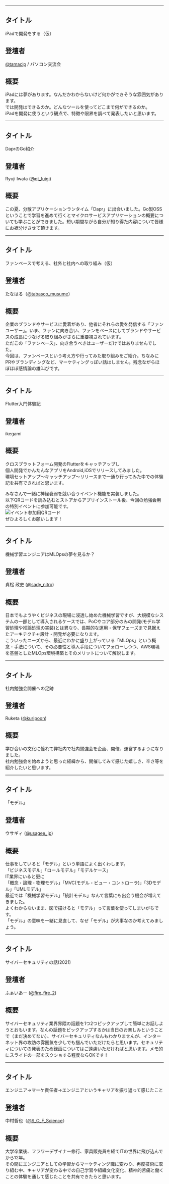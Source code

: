 ***

## タイトル

iPadで開発をする（仮）

## 登壇者

[@tamacjp](https://twitter.com/tamacjp) / パソコン交流会

## 概要

iPadには夢があります。なんだかわからないけど何かができそうな雰囲気があります。  
では開発はできるのか。どんなツールを使ってどこまで何ができるのか。  
iPadを開発に使うという観点で、特徴や限界を調べて発表したいと思います。


***

## タイトル

DaprのGo紹介

## 登壇者

Ryuji Iwata ([@qt_luigi](https://twitter.com/qt_luigi))

## 概要

この夏、分散アプリケーションランタイム「Dapr」に出会いました。Go製OSSということで学習を進めて行くとマイクロサービスアプリケーションの概要についても学ぶことができました。短い期間ながら自分が知り得た内容について皆様にお裾分けさせて頂きます。

***

## タイトル

ファンベースで考える、社外と社内への取り組み（仮）

## 登壇者

たなはる（[@tabasco_musume](https://twitter.com/tabasco_musume)）

## 概要

企業のブランドやサービスに愛着があり、他者にそれらの愛を発信する「ファンユーザー」。いま、ファンに向き合い、ファンをベースにしてブランドやサービスの成長につなげる取り組みがさらに重要視されています。  
ただこの「ファンベース」、向き合うべきはユーザーだけではありませんでした。  
今回は、ファンベースという考え方や行ってみた取り組みをご紹介。ちなみにPRやブランディングなど、マーケティングっぽい話はしません。残念ながらほぼほぼ感情論の雄叫びです。

***

## タイトル

Flutter入門体験記

## 登壇者

ikegami

## 概要

クロスプラットフォーム開発のFlutterをキャッチアップし  
個人開発でかんたんなアプリをAndroid,iOSでリリースしてみました。  
環境セットアップ〜キャッチアップ〜リリースまで一通り行ってみた中での体験記を共有できればと思います。

みなさんで一緒に神経衰弱を競い合うイベント機能を実装しました。  
以下QRコードを読み込むとストアからアプリインストール後、今回の勉強会用の特別イベントに参加可能です。  
![イベント参加用QRコード](http://drive.google.com/uc?export=view&id=1YpXRIIuplcVYQldg4Hdkczn-SGlVJzPY)  
ぜひよろしくお願いします！  

***

## タイトル

機械学習エンジニアはMLOpsの夢を見るか？

## 登壇者

貞松 政史 ([@sady_nitro](https://twitter.com/sady_nitro))

## 概要

日本でもようやくビジネスの現場に浸透し始めた機械学習ですが、大規模なシステムの一部として導入されるケースでは、PoCやコア部分のみの開発(モデル学習処理や推論処理の実装)とは異なり、長期的な運用・保守フェーズまで見据えたアーキテクチャ設計・開発が必要になります。  
こういったニーズから、最近にわかに盛り上がっている「MLOps」という概念・手法について、その必要性と導入手段についてフォローしつつ、AWS環境を基盤としたMLOps環境構築とそのメリットについて解説します。

***

## タイトル

社内勉強会開催への足跡

## 登壇者

Ruketa ([@kuripoon](https://twitter.com/kuripoon))

## 概要

学び合いの文化に憧れて弊社内で社内勉強会を企画、開催、運営するようになりました。  
社内勉強会を始めようと思った経緯から、開催してみて感じた嬉しさ、辛さ等を紹介したいと思います。

***

## タイトル

「モデル」

## 登壇者

ウサギィ ([@usagee_jp](https://twitter.com/usagee_jp))

## 概要

仕事をしていると「モデル」という単語によく出くわします。  
「ビジネスモデル」「ロールモデル」「モデルケース」  
IT業界にいると更に  
「概念・論理・物理モデル」「MVC(モデル・ビュー・コントローラ)」「3Dモデル」「UMLモデル」  
最近では「機械学習モデル」「統計モデル」なんて言葉にも出会う機会が増えてきました。  
よくわからないまま、図で描けると「モデル」って言葉を使ってしまいがちです。  
「モデル」の意味を一緒に見直して、なぜ「モデル」が大事なのか考えてみましょう。

***

## タイトル

サイバーセキュリティの話(2021)

## 登壇者

ふぁいあー ([@fire_fire_2](https://twitter.com/fire_fire_2))

## 概要

サイバーセキュリティ業界界隈の話題を1つ2つピックアップして簡単にお話しようとおもいます。なんの話題をピックアップするかは当日のお楽しみということで（まだ決めてない）、サイバーセキュリティなんもわかりませんが、インターネット界の攻防の雰囲気を少しでも掴んでいただけたらと思います。セキュリティについての発表のため録画についてはご遠慮いただければと思います。メモ的にスライドの一部をスクショする程度ならOKです！

***

## タイトル

エンジニア→マーケ責任者→エンジニアというキャリアを振り返って感じたこと

## 登壇者

中村哲也（[@S_O_F_Science](https://twitter.com/S_O_F_Science)）

## 概要

大学卒業後、フラワーデザイナー修行、家具販売員を経てITの世界に飛び込んでから12年。  
その間にエンジニアとしての学習からマーケティング職に変わり、再度技術に取り組む中、キャリアが変わる中での自己学習や組織文化変化、精神的苦痛と働くことの体験を通して感じたことを共有できたらと思います。
